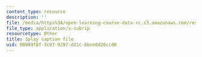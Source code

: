 ```yaml
---
content_type: resource
description: ''
file: /media/https%3A/open-learning-course-data-rc.s3.amazonaws.com/res-ll-005-mathematics-of-big-data-and-machine-learning-january-iap-2020/00989f8f3c079297d21cbbce0d26ccd0_t4K6lney7Zw.srt
file_type: application/x-subrip
resourcetype: Other
title: 3play caption file
uid: 00989f8f-3c07-9297-d21c-bbce0d26ccd0
---
```

